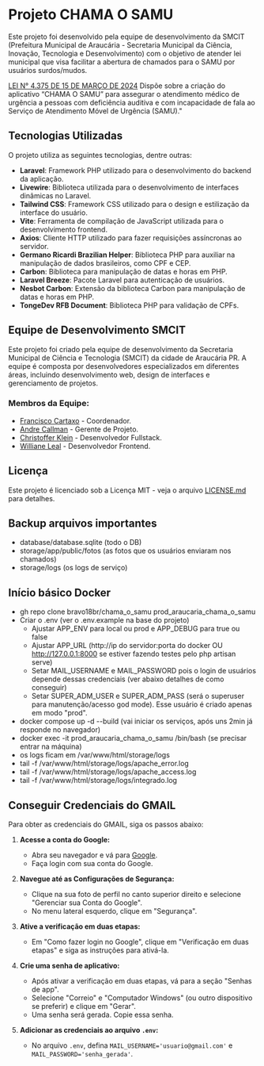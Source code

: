 # Projeto CHAMA O SAMU

Este projeto foi desenvolvido pela equipe de desenvolvimento da SMCIT (Prefeitura Municipal de Araucária - Secretaria Municipal da Ciência, Inovação, Tecnologia e Desenvolvimento) com o objetivo de atender lei municipal que visa facilitar a abertura de chamados para o SAMU por usuários surdos/mudos.

[LEI N° 4.375 DE 15 DE MARÇO DE 2024](https://sapl.araucaria.pr.leg.br/norma/1833)
Dispõe sobre a criação do aplicativo “CHAMA O SAMU” para assegurar o atendimento médico de urgência a pessoas com deficiência auditiva e com incapacidade de fala ao Serviço de Atendimento Móvel de Urgência (SAMU)."

## Tecnologias Utilizadas

O projeto utiliza as seguintes tecnologias, dentre outras:

- **Laravel**: Framework PHP utilizado para o desenvolvimento do backend da aplicação.
- **Livewire**: Biblioteca utilizada para o desenvolvimento de interfaces dinâmicas no Laravel.
- **Tailwind CSS**: Framework CSS utilizado para o design e estilização da interface do usuário.
- **Vite**: Ferramenta de compilação de JavaScript utilizada para o desenvolvimento frontend.
- **Axios**: Cliente HTTP utilizado para fazer requisições assíncronas ao servidor.
- **Germano Ricardi Brazilian Helper**: Biblioteca PHP para auxiliar na manipulação de dados brasileiros, como CPF e CEP.
- **Carbon**: Biblioteca para manipulação de datas e horas em PHP.
- **Laravel Breeze**: Pacote Laravel para autenticação de usuários.
- **Nesbot Carbon**: Extensão da biblioteca Carbon para manipulação de datas e horas em PHP.
- **TongeDev RFB Document**: Biblioteca PHP para validação de CPFs.

## Equipe de Desenvolvimento SMCIT

Este projeto foi criado pela equipe de desenvolvimento da Secretaria Municipal de Ciência e Tecnologia (SMCIT) da cidade de Araucária PR.
A equipe é composta por desenvolvedores especializados em diferentes áreas, incluindo desenvolvimento web, design de interfaces e gerenciamento de projetos.

### Membros da Equipe:

- [Francisco Cartaxo](https://github.com/chicocartaxo) - Coordenador.
- [Andre Callman](https://github.com/andrecallman) - Gerente de Projeto.
- [Christoffer Klein](https://github.com/bravo18br) - Desenvolvedor Fullstack.
- [Williane Leal](https://github.com/willianeleal) - Desenvolvedor Frontend.

## Licença

Este projeto é licenciado sob a Licença MIT - veja o arquivo [LICENSE.md](LICENSE.md) para detalhes.

## Backup arquivos importantes
- database/database.sqlite (todo o DB)
- storage/app/public/fotos (as fotos que os usuários enviaram nos chamados)
- storage/logs (os logs de serviço)

## Início básico Docker
- gh repo clone bravo18br/chama_o_samu prod_araucaria_chama_o_samu
- Criar o .env (ver o .env.example na base do projeto)
    - Ajustar APP_ENV para local ou prod e APP_DEBUG para true ou false
    - Ajustar APP_URL (http://ip do servidor:porta do docker OU http://127.0.0.1:8000 se estiver fazendo testes pelo php artisan serve)
    - Setar MAIL_USERNAME e MAIL_PASSWORD pois o login de usuários depende dessas credenciais (ver abaixo detalhes de como conseguir)
    - Setar SUPER_ADM_USER e SUPER_ADM_PASS (será o superuser para manutenção/acesso god mode). Esse usuário é criado apenas em modo "prod".
- docker compose up -d --build (vai iniciar os serviços, após uns 2min já responde no navegador)
- docker exec -it prod_araucaria_chama_o_samu /bin/bash (se precisar entrar na máquina)
- os logs ficam em /var/www/html/storage/logs
- tail -f /var/www/html/storage/logs/apache_error.log
- tail -f /var/www/html/storage/logs/apache_access.log
- tail -f /var/www/html/storage/logs/integrado.log

## Conseguir Credenciais do GMAIL

Para obter as credenciais do GMAIL, siga os passos abaixo:

1. **Acesse a conta do Google:**
   - Abra seu navegador e vá para [Google](https://accounts.google.com).
   - Faça login com sua conta do Google.

2. **Navegue até as Configurações de Segurança:**
   - Clique na sua foto de perfil no canto superior direito e selecione "Gerenciar sua Conta do Google".
   - No menu lateral esquerdo, clique em "Segurança".

3. **Ative a verificação em duas etapas:**
   - Em "Como fazer login no Google", clique em "Verificação em duas etapas" e siga as instruções para ativá-la.

4. **Crie uma senha de aplicativo:**
   - Após ativar a verificação em duas etapas, vá para a seção "Senhas de app".
   - Selecione "Correio" e "Computador Windows" (ou outro dispositivo se preferir) e clique em "Gerar".
   - Uma senha será gerada. Copie essa senha.

5. **Adicionar as credenciais ao arquivo `.env`:**
   - No arquivo `.env`, defina `MAIL_USERNAME='usuario@gmail.com'` e `MAIL_PASSWORD='senha_gerada'`.
